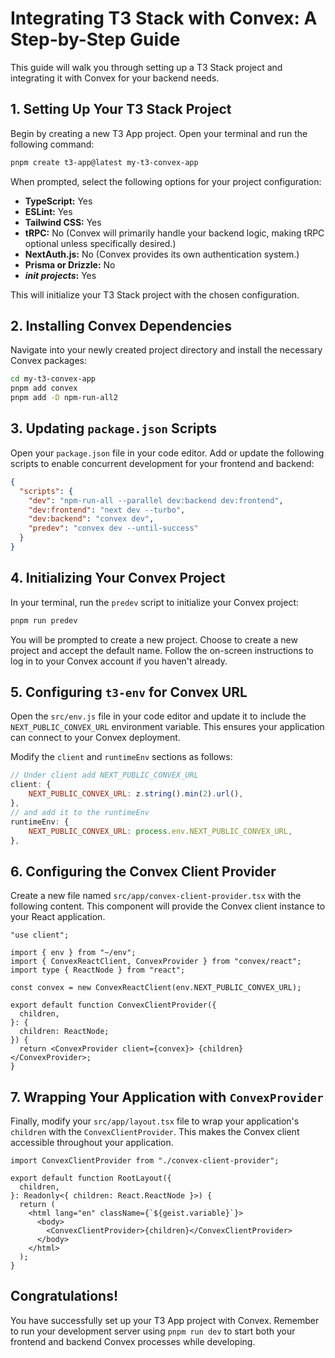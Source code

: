 # Integrating T3 Stack with Convex: A Step-by-Step Guide

This guide will walk you through setting up a T3 Stack project and integrating it with Convex for your backend needs.

## 1. Setting Up Your T3 Stack Project

Begin by creating a new T3 App project. Open your terminal and run the following command:

```bash
pnpm create t3-app@latest my-t3-convex-app
```

When prompted, select the following options for your project configuration:

- **TypeScript:** Yes
- **ESLint:** Yes
- **Tailwind CSS:** Yes
- **tRPC:** No (Convex will primarily handle your backend logic, making tRPC optional unless specifically desired.)
- **NextAuth.js:** No (Convex provides its own authentication system.)
- **Prisma or Drizzle:** No
- **_init projects_:** Yes

This will initialize your T3 Stack project with the chosen configuration.

## 2. Installing Convex Dependencies

Navigate into your newly created project directory and install the necessary Convex packages:

```bash
cd my-t3-convex-app
pnpm add convex
pnpm add -D npm-run-all2
```

## 3. Updating `package.json` Scripts

Open your `package.json` file in your code editor. Add or update the following scripts to enable concurrent development for your frontend and backend:

```json
{
  "scripts": {
    "dev": "npm-run-all --parallel dev:backend dev:frontend",
    "dev:frontend": "next dev --turbo",
    "dev:backend": "convex dev",
    "predev": "convex dev --until-success"
  }
}
```

## 4. Initializing Your Convex Project

In your terminal, run the `predev` script to initialize your Convex project:

```bash
pnpm run predev
```

You will be prompted to create a new project. Choose to create a new project and accept the default name. Follow the on-screen instructions to log in to your Convex account if you haven't already.

## 5. Configuring `t3-env` for Convex URL

Open the `src/env.js` file in your code editor and update it to include the `NEXT_PUBLIC_CONVEX_URL` environment variable. This ensures your application can connect to your Convex deployment.

Modify the `client` and `runtimeEnv` sections as follows:

```javascript
// Under client add NEXT_PUBLIC_CONVEX_URL
client: {
    NEXT_PUBLIC_CONVEX_URL: z.string().min(2).url(),
},
// and add it to the runtimeEnv
runtimeEnv: {
    NEXT_PUBLIC_CONVEX_URL: process.env.NEXT_PUBLIC_CONVEX_URL,
},
```

## 6. Configuring the Convex Client Provider

Create a new file named `src/app/convex-client-provider.tsx` with the following content. This component will provide the Convex client instance to your React application.

```typescriptreact
"use client";

import { env } from "~/env";
import { ConvexReactClient, ConvexProvider } from "convex/react";
import type { ReactNode } from "react";

const convex = new ConvexReactClient(env.NEXT_PUBLIC_CONVEX_URL);

export default function ConvexClientProvider({
  children,
}: {
  children: ReactNode;
}) {
  return <ConvexProvider client={convex}> {children} </ConvexProvider>;
}
```

## 7. Wrapping Your Application with `ConvexProvider`

Finally, modify your `src/app/layout.tsx` file to wrap your application's `children` with the `ConvexClientProvider`. This makes the Convex client accessible throughout your application.

```typescriptreact
import ConvexClientProvider from "./convex-client-provider";

export default function RootLayout({
  children,
}: Readonly<{ children: React.ReactNode }>) {
  return (
    <html lang="en" className={`${geist.variable}`}>
      <body>
        <ConvexClientProvider>{children}</ConvexClientProvider>
      </body>
    </html>
  );
}
```

## Congratulations!

You have successfully set up your T3 App project with Convex. Remember to run your development server using `pnpm run dev` to start both your frontend and backend Convex processes while developing.

